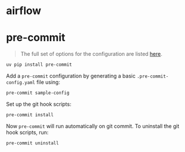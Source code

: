# airflow

# pre-commit

> The full set of options for the configuration are listed [here](https://pre-commit.com/#plugins).


```bash
uv pip install pre-commit
```

Add a `pre-commit` configuration by generating a basic `.pre-commit-config.yaml` file using:

```bash
pre-commit sample-config
```
Set up the git hook scripts:

```bash
pre-commit install
```

Now `pre-commit` will run automatically on git commit. To uninstall the git hook scripts, run:

```bash
pre-commit uninstall
```